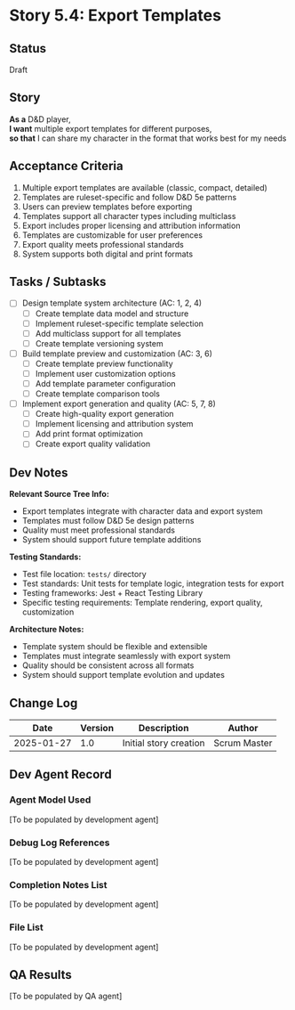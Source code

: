 # Story 5.4: Export Templates

## Status
Draft

## Story
**As a** D&D player,  
**I want** multiple export templates for different purposes,  
**so that** I can share my character in the format that works best for my needs

## Acceptance Criteria
1. Multiple export templates are available (classic, compact, detailed)
2. Templates are ruleset-specific and follow D&D 5e patterns
3. Users can preview templates before exporting
4. Templates support all character types including multiclass
5. Export includes proper licensing and attribution information
6. Templates are customizable for user preferences
7. Export quality meets professional standards
8. System supports both digital and print formats

## Tasks / Subtasks
- [ ] Design template system architecture (AC: 1, 2, 4)
  - [ ] Create template data model and structure
  - [ ] Implement ruleset-specific template selection
  - [ ] Add multiclass support for all templates
  - [ ] Create template versioning system
- [ ] Build template preview and customization (AC: 3, 6)
  - [ ] Create template preview functionality
  - [ ] Implement user customization options
  - [ ] Add template parameter configuration
  - [ ] Create template comparison tools
- [ ] Implement export generation and quality (AC: 5, 7, 8)
  - [ ] Create high-quality export generation
  - [ ] Implement licensing and attribution system
  - [ ] Add print format optimization
  - [ ] Create export quality validation

## Dev Notes
**Relevant Source Tree Info:**
- Export templates integrate with character data and export system
- Templates must follow D&D 5e design patterns
- Quality must meet professional standards
- System should support future template additions

**Testing Standards:**
- Test file location: `tests/` directory
- Test standards: Unit tests for template logic, integration tests for export
- Testing frameworks: Jest + React Testing Library
- Specific testing requirements: Template rendering, export quality, customization

**Architecture Notes:**
- Template system should be flexible and extensible
- Templates must integrate seamlessly with export system
- Quality should be consistent across all formats
- System should support template evolution and updates

## Change Log
| Date | Version | Description | Author |
|------|---------|-------------|---------|
| 2025-01-27 | 1.0 | Initial story creation | Scrum Master |

## Dev Agent Record

### Agent Model Used
[To be populated by development agent]

### Debug Log References
[To be populated by development agent]

### Completion Notes List
[To be populated by development agent]

### File List
[To be populated by development agent]

## QA Results
[To be populated by QA agent]

